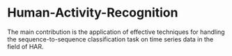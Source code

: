 # Human-Activity-Recognition
The main contribution is the application of effective techniques for handling the sequence-to-sequence classification task on time series data in the field of HAR. 
